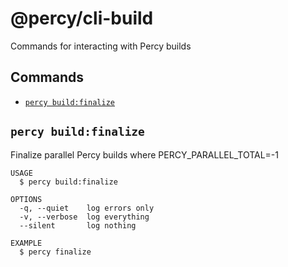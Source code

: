 # @percy/cli-build

Commands for interacting with Percy builds

## Commands
<!-- commands -->
* [`percy build:finalize`](#percy-buildfinalize)

## `percy build:finalize`

Finalize parallel Percy builds where PERCY_PARALLEL_TOTAL=-1

```
USAGE
  $ percy build:finalize

OPTIONS
  -q, --quiet    log errors only
  -v, --verbose  log everything
  --silent       log nothing

EXAMPLE
  $ percy finalize
```
<!-- commandsstop -->
